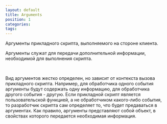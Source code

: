 ```yaml
---
layout: default
title: Arguments
position: 1
categories: 
tags: 
---
```


Аргументы прикладного скрипта, выполняемого на стороне клиента.

Аргументы служат для передачи дополнительной информации, необходимой для выполнения скрипта.

 

Вид аргументов жестко определен, но зависит от контекста вызова прикладного скрипта. Например, для обработчика одного события аргументы будут содержать одну информацию, для обработчика другого события - другую. Если прикладной скрипт является пользовательской функцией, а не обработчиком какого-либо события, то разработчик скрипта сам определяет то, что будет предаваться в аргументах. Как правило, аргументы представляют собой объект, в свойствах которого передается необходимая информация.

 

 

